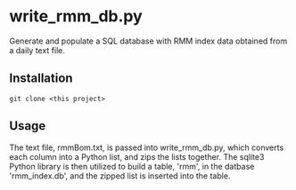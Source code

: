 write_rmm_db.py
===============

Generate and populate a SQL database with RMM index data obtained from a daily text file.

Installation
------------

```
git clone <this project>
```

Usage
-----
The text file, rmmBom.txt, is passed into write_rmm_db.py, which converts each
column into a Python list, and zips the lists together. The sqlite3 Python
library is then utilized to build a table, 'rmm', in the datbase 'rmm_index.db',
and the zipped list is inserted into the table.
